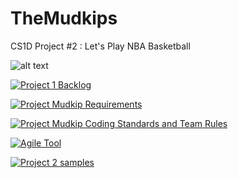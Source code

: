 # TheMudkips
CS1D Project #2 : Let's Play NBA Basketball

![alt text](https://encrypted-tbn0.gstatic.com/images?q=tbn:ANd9GcRZkK-nzMJe44XYwA2h1E5MS-UkwBSq1HVyaX6G4JZLlE7lXI0m-A&s)


[![Project 1 Backlog](https://img.shields.io/badge/Doc-Backlog-blueviolet)](https://docs.google.com/document/d/1Uloalm4N23jrveC5pWDsp8o2K5NZYLJYDHXay5Kz75M/edit?usp=sharing)


[![Project Mudkip Requirements](https://img.shields.io/badge/Doc-Requirements-blueviolet)](https://drive.google.com/file/d/1_Q1rJGu7MC3oJ5cdy_72pU_UYsckc6fu/view?usp=sharing)

[![Project Mudkip Coding Standards and Team Rules](https://img.shields.io/badge/Doc-Coding%20Standards%20&%20Team%20Rules-blueviolet)](https://docs.google.com/document/d/1s3WxL0bcybaW1lAT5KJSETrHcL3sjnYu4u-zMvQ8Kew/edit?usp=sharing)

[![Agile Tool](https://img.shields.io/badge/Doc-Agile%20Tool-blueviolet)](https://zube.io/cs1c-5/cs1d-european-vacation/w/workspace-1/kanban)

[![Project 2 samples](https://img.shields.io/badge/Doc-SampleResources-blueviolet)](https://docs.google.com/document/d/1VpKW2zboCQX1sOceHWGCypHpiQBVhab_-NXT_T88ErU/edit?usp=sharing)
